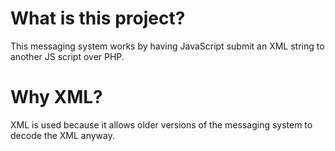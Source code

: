 # What is this project?
This messaging system works by having JavaScript submit an XML string to another JS script over PHP.

# Why XML?
XML is used because it allows older versions of the messaging system to decode the XML anyway.

